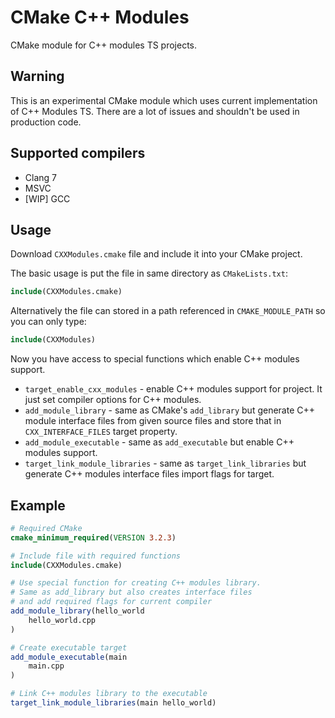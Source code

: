 # CMake C++ Modules

CMake module for C++ modules TS projects.

## Warning

This is an experimental CMake module which uses current implementation of C++ Modules TS. There are a lot of issues and shouldn't be used in production code.

## Supported compilers

 * Clang 7
 * MSVC
 * [WIP] GCC

## Usage

Download `CXXModules.cmake` file and include it into your CMake project.

The basic usage is put the file in same directory as `CMakeLists.txt`:

```cmake
include(CXXModules.cmake)
```

Alternatively the file can stored in a path referenced in `CMAKE_MODULE_PATH` so you can only type:

```cmake
include(CXXModules)
```

Now you have access to special functions which enable C++ modules support.

 * `target_enable_cxx_modules` - enable C++ modules support for project. It just set compiler options for C++ modules.
 * `add_module_library` - same as CMake's `add_library` but generate C++ module interface files from given source 
   files and store that in `CXX_INTERFACE_FILES` target property.
 * `add_module_executable` - same as `add_executable` but enable C++ modules support.
 * `target_link_module_libraries` - same as `target_link_libraries` but generate C++ modules interface files import
   flags for target.

## Example

```cmake
# Required CMake
cmake_minimum_required(VERSION 3.2.3)

# Include file with required functions
include(CXXModules.cmake)

# Use special function for creating C++ modules library.
# Same as add_library but also creates interface files
# and add required flags for current compiler
add_module_library(hello_world
    hello_world.cpp
)

# Create executable target
add_module_executable(main
    main.cpp
)

# Link C++ modules library to the executable
target_link_module_libraries(main hello_world)
```
